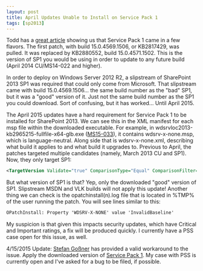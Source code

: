 ```yaml
---
layout: post
title: April Updates Unable to Install on Service Pack 1
tags: [sp2013]
---
```


Todd has a [great article](http://toddklindt.com/WhichSP2013SP1) showing us that Service Pack 1 came in a few flavors. The first patch, with build 15.0.4569.1506, or KB2817429, was pulled. It was replaced by KB2880552, build 15.0.4571.1502. This is the version of SP1 you would be using in order to update to any future build (April 2014 CU/MS14-022 and higher).

In order to deploy on Windows Server 2012 R2, a slipstream of SharePoint 2013 SP1 was required that could only come from Microsoft. That slipstream came with build 15.0.4569.1506... the same build number as the "bad" SP1, but it was a "good" version of it. Just not the same build number as the SP1 you could download. Sort of confusing, but it has worked... Until April 2015.

The April 2015 updates have a hard requirement for Service Pack 1 to be installed for SharePoint 2013. We can see this in the XML manifest for each msp file within the downloaded executable. For example, in wdsrvloc2013-kb2965215-fullfile-x64-glb.exe ([MS15-033](https://technet.microsoft.com/en-us/library/security/ms15-033.aspx)), it contains wdsrv-x-none.msp, which is language-neutral. Along side that is wdsrv-x-none.xml, describing what build it applies to and what build it upgrades to. Previous to April, the patches targeted multiple candidates (namely, March 2013 CU and SP1). Now, they only target SP1:

```xml
<TargetVersion Validate="true" ComparisonType="Equal" ComparisonFilter="MajorMinorUpdate">15.0.4571.1502</TargetVersion>
```

But what version of SP1 is that? Yep, only the downloaded "good" version of SP1. Slipstream MSDN and VLK builds will not apply this update! Another thing we can check is the opatchinstall(n).log file that is located in %TMP% of the user running the patch. You will see lines similar to this:

```xml
OPatchInstall: Property 'WDSRV-X-NONE' value 'InvalidBaseline'
```

My suspicion is that given this impacts security updates, which have Critical and Important ratings, a fix will be produced quickly. I currently have a PSS case open for this issue, as well.

4/15/2015 Update: [Stefan Goßner](http://blogs.technet.com/b/stefan_gossner/archive/2015/04/15/common-issue-april-2015-fixes-for-sharepoint-2013-cannot-be-installed-on-sharepoint-2013-sp1-slipstream-builds.aspx) has provided a valid workaround to the issue. Apply the downloaded version of [Service Pack 1](http://www.microsoft.com/en-us/download/details.aspx?id=42544). My case with PSS is currently open and I've asked for a bug to be filed, if possible.